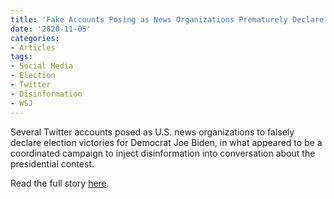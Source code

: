 ```yaml
---
title: 'Fake Accounts Posing as News Organizations Prematurely Declare Election Victories'
date: '2020-11-05'
categories:
- Articles
tags:
- Social Media
- Election
- Twitter
- Disinformation
- WSJ
---
```

Several Twitter accounts posed as U.S. news organizations to falsely declare election victories for Democrat Joe Biden, in what appeared to be a coordinated campaign to inject disinformation into conversation about the presidential contest. 

Read the full story [here](https://www.wsj.com/articles/fake-twitter-accounts-posing-as-news-organizations-prematurely-declare-election-victories-11604541638).